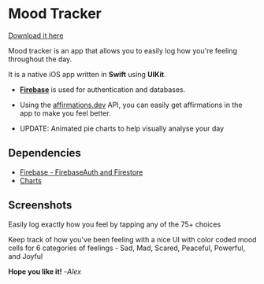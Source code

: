 # Mood Tracker

[Download it here](https://apps.apple.com/us/app/mood-tracker-log-and-journal/id6444286152)

Mood tracker is an app that allows you to easily log how you're feeling throughout the day.

It is a native iOS app written in **Swift** using **UIKit**. 

- **[Firebase](https://github.com/firebase/firebase-ios-sdk)** is used for authentication and databases. 

- Using the [affirmations.dev](https://github.com/annthurium/affirmations) API, you can easily get affirmations in the app to make you feel better.

- UPDATE: Animated pie charts to help visually analyse your day

## Dependencies
- [Firebase - FirebaseAuth and Firestore](https://github.com/firebase/firebase-ios-sdk)
- [Charts](https://github.com/danielgindi/Charts)

## Screenshots 
Easily log exactly how you feel by tapping any of the 75+ choices

Keep track of how you've been feeling with a nice UI with color coded mood cells for 6 categories of feelings - Sad, Mad, Scared, Peaceful, Powerful, and Joyful

**Hope you like it!**
-*Alex*
